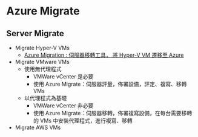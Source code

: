 # Azure Migrate

## Server Migrate
 - Migrate Hyper-V VMs<br>
	- [Azure Migration : 伺服器移轉工具， 將 Hyper-V VM 遷移至 Azure](https://github.com/BrianHsing/Azure-Migrate/tree/master/hyper-v)<br>
 - Migrate VMware VMs<br>
	- 使用無代理程式
		- VMWare vCenter 是必要<br>
		- 使用 Azure Migrate：伺服器評量，佈署設備，評定、複寫、移轉 VMs<br>
	- 以代理程式為基礎
		- VMWare vCenter 非必要<br>
		- 使用 Azure Migrate：伺服器移轉，佈署複寫設備，在每台需要移轉的 VMs 中安裝代理程式，進行複寫、移轉<br>
 - Migrate AWS VMs<br>